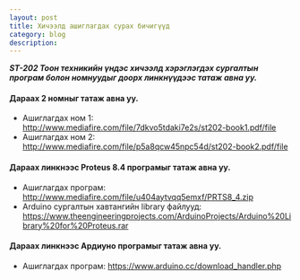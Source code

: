 ```yaml
---
layout: post
title: Хичээлд ашиглагдах сурах бичигүүд
category: blog
description: 
---
```


**_ST-202 Тоон техникийн үндэс хичээлд хэрэглэгдэх сургалтын програм болон номнуудыг доорх линкнүүдээс татаж авна уу._**

#### Дараах 2 номныг татаж авна уу.

* Ашиглагдах ном 1:   http://www.mediafire.com/file/7dkvo5tdaki7e2s/st202-book1.pdf/file
* Ашиглагдах ном 2:   http://www.mediafire.com/file/p5a8qcw45npc54d/st202-book2.pdf/file


#### Дараах линкнээс Proteus 8.4 програмыг татаж авна уу.

* Ашиглагдах програм: http://www.mediafire.com/file/u404aytvqq5emxf/PRTS8_4.zip
* Arduino сургалтын хавтангийн library файлууд: https://www.theengineeringprojects.com/ArduinoProjects/Arduino%20Library%20for%20Proteus.rar


#### Дараах линкнээс Ардиуно програмыг татаж авна уу.

* Ашиглагдах програм: https://www.arduino.cc/download_handler.php